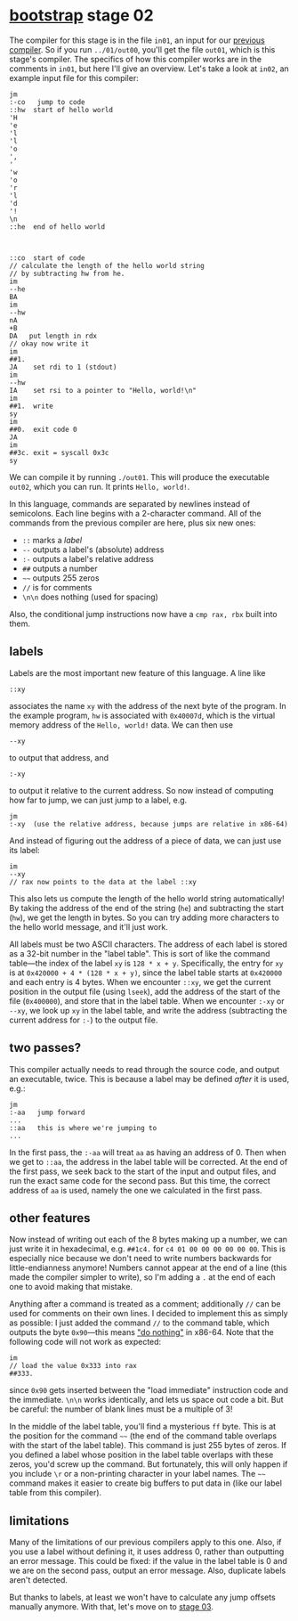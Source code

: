 # [bootstrap](../README.md) stage 02

The compiler for this stage is in the file `in01`, an input for our [previous compiler](../01/README.md).
So if you run `../01/out00`, you'll get the file `out01`, which is
this stage's compiler.
The specifics of how this compiler works are in the comments in `in01`, but here I'll
give an overview.
Let's take a look at `in02`, an example input file for this compiler:
```
jm
:-co   jump to code
::hw  start of hello world
'H
'e
'l
'l
'o
',
' 
'w
'o
'r
'l
'd
'!
\n
::he  end of hello world



::co  start of code
// calculate the length of the hello world string
// by subtracting hw from he.
im
--he
BA
im
--hw
nA
+B
DA   put length in rdx
// okay now write it
im
##1.
JA    set rdi to 1 (stdout)
im
--hw
IA    set rsi to a pointer to "Hello, world!\n"
im
##1.  write
sy
im
##0.  exit code 0
JA
im
##3c. exit = syscall 0x3c
sy
```

We can compile it by running `./out01`. This will produce
the executable `out02`, which you can run. It prints
`Hello, world!`.

In this language,
commands are separated by newlines instead of semicolons.
Each line begins with a 2-character command.
All of the commands from the previous compiler are here,
plus six new ones:

- `::` marks a *label*
- `--` outputs a label's (absolute) address
- `:-` outputs a label's relative address
- `##` outputs a number
- `~~` outputs 255 zeros
- `//` is for comments
- `\n\n` does nothing (used for spacing)

Also, the conditional jump instructions now have a `cmp rax, rbx`
built into them.

## labels

Labels are the most important new feature of this language.
A line like
```
::xy
```
associates the name `xy` with the address of the next byte of the program.
In the example program, `hw` is associated with `0x40007d`, 
which is the virtual memory address of the `Hello, world!` data.
We can then use
```
--xy
```
to output that address, and
```
:-xy
```
to output it relative to the current address.
So now instead of computing how far to jump, we can just jump to a label, e.g.
```
jm
:-xy  (use the relative address, because jumps are relative in x86-64)
```
And instead of figuring out the address of a piece of data, we can just use its label:
```
im
--xy
// rax now points to the data at the label ::xy
```

This also lets us compute the length of the hello world string automatically!
By taking the address of the end of the string (`he`) and subtracting the
start (`hw`), we get the length in bytes.
So you can try adding more characters to the hello world message, and it'll just work.

All labels must be two ASCII characters. The address of each label is stored
as a 32-bit number in the "label table". This is sort of like the command table—the
index of the label `xy` is `128 * x + y`. Specifically, the entry for `xy` is at
`0x420000 + 4 * (128 * x + y)`, since the label table starts at `0x420000`
and each entry is 4 bytes.
When we encounter `::xy`, we get the current position in the output file
(using `lseek`), add the address of the start of the file (`0x400000`), 
and store that in the label table.
When we encounter `:-xy` or `--xy`, we look up `xy` in the label table,
and write the address (subtracting the current address for `:-`) to the output file.

## two passes?

This compiler actually needs to read through the source code,
and output an executable, twice.
This is because a label may be defined *after* it is used, e.g.:
```
jm
:-aa   jump forward
...
::aa   this is where we're jumping to
...
```
In the first pass, the `:-aa` will
treat `aa` as having an address of 0. Then when
we get to `::aa`, the address in the label table will be corrected.
At the end of the first pass, we seek back to the start 
of the input and output files,
and run the exact same code for the second pass.
But this time, the correct address of `aa` is used, namely the
one we calculated in the first pass.


## other features

Now instead of writing out each of the 8 bytes making up a number,
we can just write it in hexadecimal, e.g. `##1c4.` for `c4 01 00 00 00 00 00 00`.
This is especially nice because we don't need to write numbers backwards
for little-endianness anymore!
Numbers cannot appear at the end of a line (this made
the compiler simpler to write), so I'm adding a `.` at the end of
each one to avoid making that mistake.

Anything after a command is treated as a comment;
additionally `//` can be used for comments on their own lines.
I decided to implement this as simply as possible:
I just added the command `//` to the command table, which outputs the byte `0x90`—this
means ["do nothing"](https://en.wikipedia.org/wiki/No-op)
in x86-64.
Note that the following code will not work as expected:
```
im
// load the value 0x333 into rax
##333.
```
since `0x90` gets inserted between the "load immediate" instruction code and the immediate.
`\n\n` works identically, and lets us space out code a bit. But be careful:
the number of blank lines must be a multiple of 3!

In the middle of the label table, you'll find a mysterious `ff` byte. This is at the position for
the command `~~` (the end of the command table overlaps with the start of the label table).
This command is just 255 bytes of zeros. If you defined a label whose position in the label
table overlaps with these zeros, you'd screw up the command. But fortunately, this will only happen
if you include `\r` or a non-printing character in your label names.
The `~~` command makes it easier to create big buffers to put data in (like our label table from this compiler).

## limitations

Many of the limitations of our previous compilers apply to this one. Also,
if you use a label without defining it, it uses address 0, rather than outputting
an error message. This could be fixed: if the value in the label table is 0 and we are
on the second pass, output an error message. Also, duplicate labels aren't detected.

But thanks to labels, at least we won't have to calculate
any jump offsets manually anymore. With that, let's move on to [stage 03](../03/README.md).
